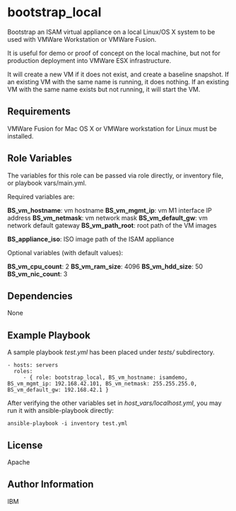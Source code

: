 
bootstrap_local
=========

Bootstrap an ISAM virtual appliance on a local Linux/OS X system to be used with VMWare Workstation or VMWare Fusion.

It is useful for demo or proof of concept on the local machine, but not for production deployment into VMWare ESX infrastructure.

It will create a new VM if it does not exist, and create a baseline snapshot. If an existing VM with the same name is running, it does nothing. If an existing VM with the same name exists but not running, it will start the VM.



Requirements
------------

VMWare Fusion for Mac OS X or VMWare workstation for Linux must be installed.


Role Variables
--------------

The variables for this role can be passed via role directly, or inventory file, or playbook vars/main.yml.

Required variables are:

**BS_vm_hostname**: vm hostname
**BS_vm_mgmt_ip**: vm M1 interface IP address
**BS_vm_netmask**: vm network mask
**BS_vm_default_gw**: vm network default gateway
**BS_vm_path_root**: root path of the VM images

**BS_appliance_iso**: ISO image path of the ISAM appliance

Optional variables (with default values):

**BS_vm_cpu_count**: 2
**BS_vm_ram_size**: 4096
**BS_vm_hdd_size**: 50
**BS_vm_nic_count**: 3


Dependencies
------------

None


Example Playbook
----------------

A sample playbook *test.yml* has been placed under *tests/* subdirectory.

    - hosts: servers
      roles:
         - { role: bootstrap_local, BS_vm_hostname: isamdemo, BS_vm_mgmt_ip: 192.168.42.101, BS_vm_netmask: 255.255.255.0, BS_vm_default_gw: 192.168.42.1 }

After verifying the other variables set in *host_vars/localhost.yml*,  you may run it with ansible-playbook directly:

```
ansible-playbook -i inventory test.yml
```

License
-------

Apache


Author Information
------------------

IBM
